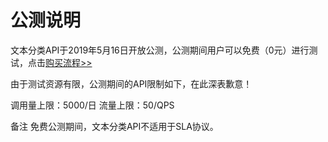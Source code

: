 # 公测说明

文本分类API于2019年5月16日开放公测，公测期间用户可以免费（0元）进行测试，点击[购买流程>>](../Pricing/Purchase-Process.md)

由于测试资源有限，公测期间的API限制如下，在此深表歉意！

调用量上限：5000/日 
流量上限：50/QPS

备注
免费公测期间，文本分类API不适用于SLA协议。
